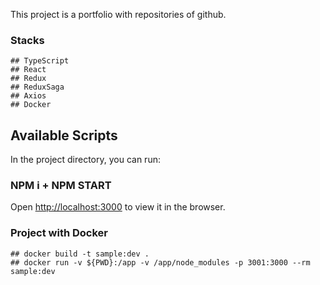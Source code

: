This project is a portfolio with repositories of github.

### Stacks
    ## TypeScript
    ## React
    ## Redux
    ## ReduxSaga
    ## Axios
    ## Docker

## Available Scripts

In the project directory, you can run:

### NPM i + NPM START

Open [http://localhost:3000](http://localhost:3000) to view it in the browser.

### Project with Docker
    ## docker build -t sample:dev .
    ## docker run -v ${PWD}:/app -v /app/node_modules -p 3001:3000 --rm sample:dev
